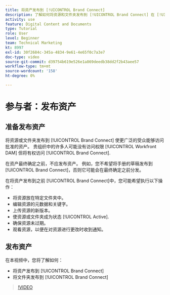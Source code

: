 ```yaml
---
title: 将资产发布到 [!UICONTROL Brand Connect]
description: 了解如何将资源和文件夹发布到 [!UICONTROL Brand Connect] 在 [!UICONTROL Workfront DAM].
activity: use
feature: Digital Content and Documents
type: Tutorial
role: User
level: Beginner
team: Technical Marketing
kt: 8997
exl-id: 30f2684c-345a-4834-9e61-4e65f0c7a3e7
doc-type: video
source-git-commit: d39754b619e526e1a869deedb38dd2f2b43aee57
workflow-type: tm+mt
source-wordcount: '158'
ht-degree: 0%

---
```


# 参与者：发布资产

## 准备发布资产

将资源或文件夹发布到 [!UICONTROL Brand Connect] 使更广泛的受众能够访问批准的资产。 贵组织中的许多人可能没有访问权限 [!UICONTROL Workfront DAM] 但将有权访问 [!UICONTROL Brand Connect].

在资产最终确定之前，不应发布资产。 例如，您不希望将手册的草稿发布到 [!UICONTROL Brand Connect]，否则它可能会在最终确定之前分发。

在将资产发布到之前 [!UICONTROL Brand Connect]中，您可能希望执行以下操作：

* 将资源放在特定文件夹中。
* 编辑资源的元数据和关键字。
* 上传资源的新版本。
* 使资源或文件夹成为状态 [!UICONTROL Active].
* 确保资源未过期。
* 观看资源，以便在对资源进行更改时收到通知。

## 发布资产

在本视频中，您将了解如何：

* 将资产发布到 [!UICONTROL Brand Connect]
* 将文件夹发布到 [!UICONTROL Brand Connect]

>[!VIDEO](https://video.tv.adobe.com/v/335257/?quality=12)
